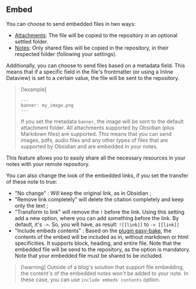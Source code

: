 ## Embed

You can choose to send embedded files in two ways:

- <u>Attachments</u>: The file will be copied to the repository in an optional settled folder.
- <u>Notes</u>: Only shared files will be copied in the repository, in their respected folder (following your settings).

Additionally, you can choose to send files based on a metadata field. This means that if a specific field in the file's frontmatter (or using a Inline Dataview) is set to a certain value, the file will be sent to the repository.

> [!example]
> ```
> ---
> banner: my_image.png
> ---
> ```
> If you set the metadata `banner`, the image will be sent to the default attachment folder. All attachments supported by Obsidian (plus Markdown files) are supported. 
> This means that you can send images, pdfs, audio files and any other types of files that are supported by Obsidian and are embedded in your notes. 


This feature allows you to easily share all the necessary resources in your notes with your remote repository.

You can also change the look of the embedded links, if you set the transfer of these note to true:
- "No change" : Will keep the original link, as in Obsidian ; 
- "Remove link completely" will delete the citation completely and keep only the text ;
- "Transform to link" will remove the `!` before the link. 
  Using this setting add a new option, where you can add something before the link. By default, it's `->`. So, you will have, as result: `![[link]]` to `-> [[link]]`
- "Include embeds contents" : Based on the [plugin easy-bake](https://github.com/mgmeyers/obsidian-easy-bake), the contents of the embed will be included as in, without markdown or html specificities. It supports block, heading, and entire file. Note that the embedded file will be send to the repository, as the option is mandatory. Note that your embedded file must be shared to be included.




> [!warning] Outside of a blog's solution that support file embedding, the content's of the embedded notes won't be added to your note. 
> In these case, you can use `include embeds contents` option. 